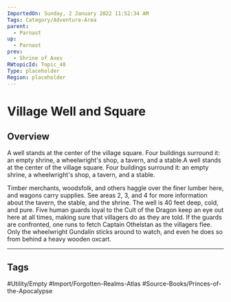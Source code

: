 ```yaml
---
ImportedOn: Sunday, 2 January 2022 11:52:34 AM
Tags: Category/Adventure-Area
parent:
  - Parnast
up:
  - Parnast
prev:
  - Shrine of Axes
RWtopicId: Topic_48
Type: placeholder
Region: placeholder
---
```

# Village Well and Square
## Overview
A well stands at the center of the village square. Four buildings surround it: an empty shrine, a wheelwright's shop, a tavern, and a stable.A well stands at the center of the village square. Four buildings surround it: an empty shrine, a wheelwright's shop, a tavern, and a stable.

Timber merchants, woodsfolk, and others haggle over the finer lumber here, and wagons carry supplies. See areas 2, 3, and 4 for more information about the tavern, the stable, and the shrine. The well is 40 feet deep, cold, and pure. Five human guards loyal to the Cult of the Dragon keep an eye out here at all times, making sure that villagers do as they are told. If the guards are confronted, one runs to fetch Captain Othelstan as the villagers flee. Only the wheelwright Gundalin sticks around to watch, and even he does so from behind a heavy wooden oxcart.


---
## Tags
#Utility/Empty #Import/Forgotten-Realms-Atlas #Source-Books/Princes-of-the-Apocalypse

